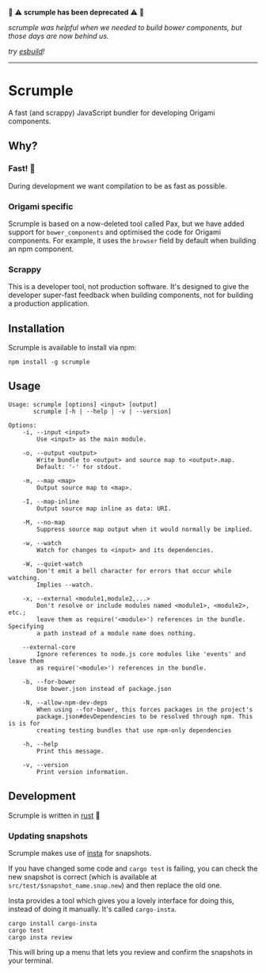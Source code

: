 🚨 :warning: **scrumple has been deprecated** :warning: 🚨

_scrumple was helpful when we needed to build bower components, but those days are now behind us._

_try [esbuild](https://esbuild.github.io)!_

***

# Scrumple

A fast (and scrappy) JavaScript bundler for developing Origami components.

## Why?

### Fast! :crab:

During development we want compilation to be as fast as possible.

### Origami specific

Scrumple is based on a now-deleted tool called Pax, but we have added support for `bower_components` and optimised the code for Origami components. For example, it uses the `browser` field by default when building an npm component.

### Scrappy

This is a developer tool, not production software. It's designed to give the developer super-fast feedback when building components, not for building a production application.

## Installation

Scrumple is available to install via npm:

```
npm install -g scrumple
```

## Usage

```
Usage: scrumple [options] <input> [output]
       scrumple [-h | --help | -v | --version]

Options:
    -i, --input <input>
        Use <input> as the main module.

    -o, --output <output>
        Write bundle to <output> and source map to <output>.map.
        Default: '-' for stdout.

    -m, --map <map>
        Output source map to <map>.

    -I, --map-inline
        Output source map inline as data: URI.

    -M, --no-map
        Suppress source map output when it would normally be implied.

    -w, --watch
        Watch for changes to <input> and its dependencies.

    -W, --quiet-watch
        Don't emit a bell character for errors that occur while watching.
        Implies --watch.

    -x, --external <module1,module2,...>
        Don't resolve or include modules named <module1>, <module2>, etc.;
        leave them as require('<module>') references in the bundle. Specifying
        a path instead of a module name does nothing.

    --external-core
        Ignore references to node.js core modules like 'events' and leave them
        as require('<module>') references in the bundle.

    -b, --for-bower
        Use bower.json instead of package.json

    -N, --allow-npm-dev-deps
        When using --for-bower, this forces packages in the project's
        package.json#devDependencies to be resolved through npm. This is is for
        creating testing bundles that use npm-only dependencies

    -h, --help
        Print this message.

    -v, --version
        Print version information.
```

## Development

Scrumple is written in [rust](https://www.rust-lang.org/) :crab:

### Updating snapshots

Scrumple makes use of [insta](https://docs.rs/insta/0.16.0/insta/) for snapshots.

If you have changed some code and `cargo test` is failing, you can check the new snapshot is correct (which is available at `src/test/$snapshot_name.snap.new`) and then replace the old one.

Insta provides a tool which gives you a lovely interface for doing this, instead of doing it manually. It's called `cargo-insta`.

```
cargo install cargo-insta
cargo test
cargo insta review
```

This will bring up a menu that lets you review and confirm the snapshots in your terminal.

